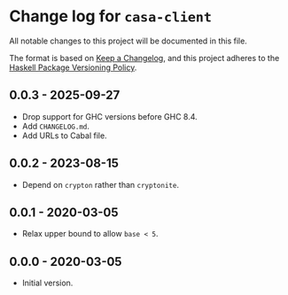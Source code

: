 # Change log for `casa-client`

All notable changes to this project will be documented in this file.

The format is based on [Keep a Changelog](https://keepachangelog.com/en/1.0.0/),
and this project adheres to the
[Haskell Package Versioning Policy](https://pvp.haskell.org/).

## 0.0.3 - 2025-09-27

* Drop support for GHC versions before GHC 8.4.
* Add `CHANGELOG.md`.
* Add URLs to Cabal file.

## 0.0.2 - 2023-08-15

* Depend on `crypton` rather than `cryptonite`.

## 0.0.1 - 2020-03-05

* Relax upper bound to allow `base < 5`.

## 0.0.0 - 2020-03-05

* Initial version.
